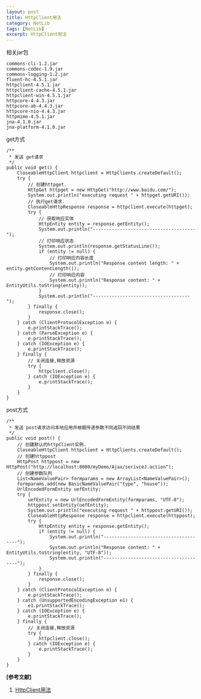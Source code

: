 ```yaml
---
layout: post
title: HttpClient用法
category: NetLib
tags: [NetLib]
excerpt: HttpClient用法
---
```


相关jar包

	commons-cli-1.2.jar  
	commons-codec-1.9.jar  
	commons-logging-1.2.jar  
	fluent-hc-4.5.1.jar  
	httpclient-4.5.1.jar  
	httpclient-cache-4.5.1.jar  
	httpclient-win-4.5.1.jar  
	httpcore-4.4.3.jar  
	httpcore-ab-4.4.3.jar  
	httpcore-nio-4.4.3.jar  
	httpmime-4.5.1.jar  
	jna-4.1.0.jar  
	jna-platform-4.1.0.jar  

get方式

	/** 
     * 发送 get请求 
     */   
    public void get() {   
        CloseableHttpClient httpclient = HttpClients.createDefault();   
        try {   
            // 创建httpget.     
            HttpGet httpget = new HttpGet("http://www.baidu.com/");   
            System.out.println("executing request " + httpget.getURI());   
            // 执行get请求.     
            CloseableHttpResponse response = httpclient.execute(httpget);   
            try {   
                // 获取响应实体     
                HttpEntity entity = response.getEntity();   
                System.out.println("--------------------------------------");   
                // 打印响应状态     
                System.out.println(response.getStatusLine());   
                if (entity != null) {   
                    // 打印响应内容长度     
                    System.out.println("Response content length: " + entity.getContentLength());   
                    // 打印响应内容     
                    System.out.println("Response content: " + EntityUtils.toString(entity));   
                }   
                System.out.println("------------------------------------");   
            } finally {   
                response.close();   
            }   
        } catch (ClientProtocolException e) {   
            e.printStackTrace();   
        } catch (ParseException e) {   
            e.printStackTrace();   
        } catch (IOException e) {   
            e.printStackTrace();   
        } finally {   
            // 关闭连接,释放资源     
            try {   
                httpclient.close();   
            } catch (IOException e) {   
                e.printStackTrace();   
            }   
        }   
    } 

post方式 

	/** 
     * 发送 post请求访问本地应用并根据传递参数不同返回不同结果 
     */   
    public void post() {   
        // 创建默认的httpClient实例.     
        CloseableHttpClient httpclient = HttpClients.createDefault();   
        // 创建httppost     
        HttpPost httppost = new HttpPost("http://localhost:8080/myDemo/Ajax/serivceJ.action");   
        // 创建参数队列     
        List<NameValuePair> formparams = new ArrayList<NameValuePair>();   
        formparams.add(new BasicNameValuePair("type", "house"));   
        UrlEncodedFormEntity uefEntity;   
        try {   
            uefEntity = new UrlEncodedFormEntity(formparams, "UTF-8");   
            httppost.setEntity(uefEntity);   
            System.out.println("executing request " + httppost.getURI());   
            CloseableHttpResponse response = httpclient.execute(httppost);   
            try {   
                HttpEntity entity = response.getEntity();   
                if (entity != null) {   
                    System.out.println("--------------------------------------");   
                    System.out.println("Response content: " + EntityUtils.toString(entity, "UTF-8"));   
                    System.out.println("--------------------------------------");   
                }   
            } finally {   
                response.close();   
            }   
        } catch (ClientProtocolException e) {   
            e.printStackTrace();   
        } catch (UnsupportedEncodingException e1) {   
            e1.printStackTrace();   
        } catch (IOException e) {   
            e.printStackTrace();   
        } finally {   
            // 关闭连接,释放资源     
            try {   
                httpclient.close();   
            } catch (IOException e) {   
                e.printStackTrace();   
            }   
        }   
    }  


**[参考文献]**

1. [HttpClient用法](https://blog.csdn.net/w372426096/article/details/82713315 "HttpClient用法")
